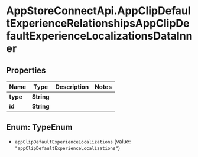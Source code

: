 # AppStoreConnectApi.AppClipDefaultExperienceRelationshipsAppClipDefaultExperienceLocalizationsDataInner

## Properties

Name | Type | Description | Notes
------------ | ------------- | ------------- | -------------
**type** | **String** |  | 
**id** | **String** |  | 



## Enum: TypeEnum


* `appClipDefaultExperienceLocalizations` (value: `"appClipDefaultExperienceLocalizations"`)





